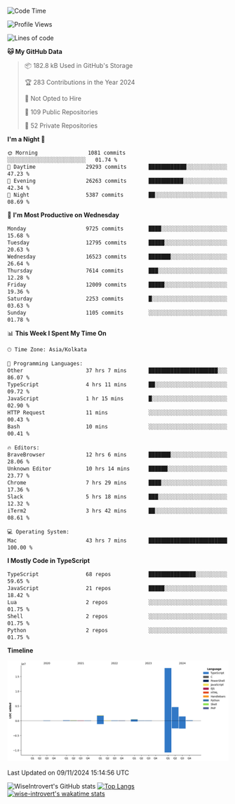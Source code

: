 <!--START_SECTION:waka-->
![Code Time](http://img.shields.io/badge/Code%20Time-1%2C811%20hrs%2057%20mins-blue)

![Profile Views](http://img.shields.io/badge/Profile%20Views-0-blue)

![Lines of code](https://img.shields.io/badge/From%20Hello%20World%20I%27ve%20Written-27.1%20million%20lines%20of%20code-blue)

**🐱 My GitHub Data** 

> 📦 182.8 kB Used in GitHub's Storage 
 > 
> 🏆 283 Contributions in the Year 2024
 > 
> 🚫 Not Opted to Hire
 > 
> 📜 109 Public Repositories 
 > 
> 🔑 52 Private Repositories 
 > 
**I'm a Night 🦉** 

```text
🌞 Morning                1081 commits        ░░░░░░░░░░░░░░░░░░░░░░░░░   01.74 % 
🌆 Daytime                29293 commits       ████████████░░░░░░░░░░░░░   47.23 % 
🌃 Evening                26263 commits       ███████████░░░░░░░░░░░░░░   42.34 % 
🌙 Night                  5387 commits        ██░░░░░░░░░░░░░░░░░░░░░░░   08.69 % 
```
📅 **I'm Most Productive on Wednesday** 

```text
Monday                   9725 commits        ████░░░░░░░░░░░░░░░░░░░░░   15.68 % 
Tuesday                  12795 commits       █████░░░░░░░░░░░░░░░░░░░░   20.63 % 
Wednesday                16523 commits       ███████░░░░░░░░░░░░░░░░░░   26.64 % 
Thursday                 7614 commits        ███░░░░░░░░░░░░░░░░░░░░░░   12.28 % 
Friday                   12009 commits       █████░░░░░░░░░░░░░░░░░░░░   19.36 % 
Saturday                 2253 commits        █░░░░░░░░░░░░░░░░░░░░░░░░   03.63 % 
Sunday                   1105 commits        ░░░░░░░░░░░░░░░░░░░░░░░░░   01.78 % 
```


📊 **This Week I Spent My Time On** 

```text
🕑︎ Time Zone: Asia/Kolkata

💬 Programming Languages: 
Other                    37 hrs 7 mins       ██████████████████████░░░   86.07 % 
TypeScript               4 hrs 11 mins       ██░░░░░░░░░░░░░░░░░░░░░░░   09.72 % 
JavaScript               1 hr 15 mins        █░░░░░░░░░░░░░░░░░░░░░░░░   02.90 % 
HTTP Request             11 mins             ░░░░░░░░░░░░░░░░░░░░░░░░░   00.43 % 
Bash                     10 mins             ░░░░░░░░░░░░░░░░░░░░░░░░░   00.41 % 

🔥 Editors: 
BraveBrowser             12 hrs 6 mins       ███████░░░░░░░░░░░░░░░░░░   28.06 % 
Unknown Editor           10 hrs 14 mins      ██████░░░░░░░░░░░░░░░░░░░   23.77 % 
Chrome                   7 hrs 29 mins       ████░░░░░░░░░░░░░░░░░░░░░   17.36 % 
Slack                    5 hrs 18 mins       ███░░░░░░░░░░░░░░░░░░░░░░   12.32 % 
iTerm2                   3 hrs 42 mins       ██░░░░░░░░░░░░░░░░░░░░░░░   08.61 % 

💻 Operating System: 
Mac                      43 hrs 7 mins       █████████████████████████   100.00 % 
```

**I Mostly Code in TypeScript** 

```text
TypeScript               68 repos            ███████████████░░░░░░░░░░   59.65 % 
JavaScript               21 repos            █████░░░░░░░░░░░░░░░░░░░░   18.42 % 
Lua                      2 repos             ░░░░░░░░░░░░░░░░░░░░░░░░░   01.75 % 
Shell                    2 repos             ░░░░░░░░░░░░░░░░░░░░░░░░░   01.75 % 
Python                   2 repos             ░░░░░░░░░░░░░░░░░░░░░░░░░   01.75 % 
```



**Timeline**

![Lines of Code chart](https://raw.githubusercontent.com/wise-introvert/wise-introvert/master/assets/bar_graph.png)


 Last Updated on 09/11/2024 15:14:56 UTC
<!--END_SECTION:waka-->

![WiseIntrovert's GitHub stats](https://github-readme-stats.vercel.app/api?username=wise-introvert&count_private=true&show_icons=true)
[![Top Langs](https://github-readme-stats.vercel.app/api/top-langs/?username=wise-introvert&langs_count=10)](https://github.com/anuraghazra/github-readme-stats)
[![wise-introvert's wakatime stats](https://github-readme-stats.vercel.app/api/wakatime?username=wiseintrovert)](https://github.com/anuraghazra/github-readme-stats)
